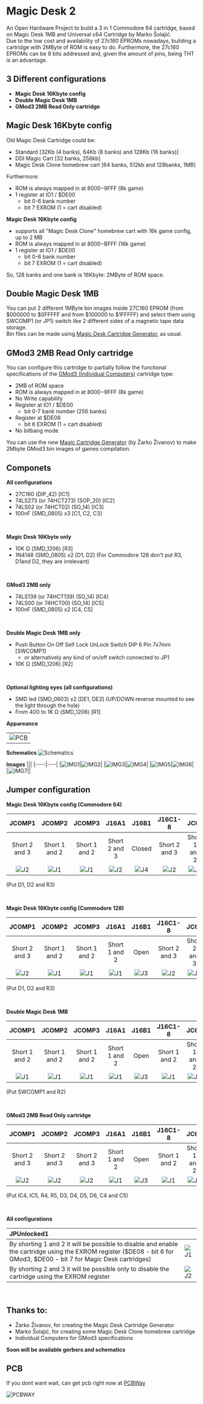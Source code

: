 # Magic Desk 2
An Open Hardware Project to build a 3 in 1 Commodore 64 cartridge, based on Magic Desk 1MB and Universal c64 Cartridge by Marko Šolajić. <br/>
Due to the low cost and availability of 27c160 EPROMs nowadays, building a cartridge with 2MByte of ROM is easy to do. Furthermore, the 27c160 EPROMs can be 8 bits addressed and, given the amount of pins, being THT is an advantage.

3 Different configurations
-------------------------
- **Magic Desk 16Kbyte config**
- **Double Magic Desk 1MB**
- **GMod3 2MB Read Only cartridge**

Magic Desk 16Kbyte config
-------------------------
Old Magic Desk Cartridge could be:
- Standard [32Kb (4 banks), 64Kb (8 banks) and 128Kb (16 banks)]
- DDI Magic Cart [32 banks, 256kb]
- Magic Desk Clone homebrew cart [64 banks, 512kb and 128banks, 1MB]

Furthermore:
- ROM is always mapped in at $8000-$9FFF (8k game)
- 1 register at IO1 / $DE00
   - bit 0-6   bank number
   - bit 7     EXROM (1 = cart disabled)

**Magic Desk 16Kbyte config**
- supports all "Magic Desk Clone" homebrew cart with 16k game config, up to 2 MB
- ROM is always mapped in at $8000-$BFFF (16k game)
- 1 register at IO1 / $DE00
   - bit 0-6   bank number
   - bit 7     EXROM (1 = cart disabled)

So, 128 banks and one bank is 16Kbyte: 2MByte of ROM space.

Double Magic Desk 1MB
---------------------
You can put 2 different 1MByte bin images inside 27C160 EPROM (from $000000 to $0FFFFF and from $100000 to $1FFFFF) and select them using SWCOMP1 (or JP1) switch like 2 different sides of a magnetic tape data storage.<br/>Bin files can be made using [Magic Desk Cartridge Generator](https://bitbucket.org/zzarko/magic-desk-cartridge-generator/), as usual.

GMod3 2MB Read Only cartridge
-----------------------------
You can configure this cartridge to partially follow the functional specifications of the [GMod3 (Individual Computers)](http://wiki.icomp.de/wiki/GMod3) cartridge type:
- 2MB of ROM space
- ROM is always mapped in at $8000-$9FFF (8k game)
- No Write capability
- Register at IO1 / $DE00
   - bit 0-7   bank number (256 banks)
- Register at $DE08
   - bit 6 EXROM (1 = cart disabled)
- No bitbang mode

You can use the new [Magic Cartridge Generator](https://bitbucket.org/zzarko/magic-cartridge-generator) (by Žarko Živanov) to make 2Mbyte GMod3 bin images of games compilation.

Componets
---------
**All configurations**
- 27C160 (DIP_42) [IC1]
- 74LS273 (or 74HCT273) (SOP_20) [IC2]
- 74LS02 (or 74HCT02) (SO_14) [IC3]
- 100nF (SMD_0805) x3 [C1, C2, C3]

<br/>

**Magic Desk 16Kbyte only**
- 10K Ω (SMD_1206) [R3]
- 1N4148 (SMD_0805) x2 [D1, D2]
(For Commodore 128 don't put R3, D1and D2, they are irrelevant)
<br/>

**GMod3 2MB only**
- 74LS139 (or 74HCT139) (SO_14) [IC4]
- 74LS00 (or 74HCT00) (SO_14) [IC5]
- 100nF (SMD_0805) x2 [C4, C5]

<br/>

**Double Magic Desk 1MB only**
- Push Button On Off Self Lock UnLock Switch DIP 6 Pin 7x7mm [SWCOMP1]
  - or alternatively any kind of on/off switch connected to JP1
- 10K Ω (SMD_1206) [R2]

<br/>

**Optional lighting eyes (all configurations)**
- SMD led (SMD_0603) x2 [DE1, DE2] (UP/DOWN reverse mounted to see the light through the hole)
- From 400 to 1K Ω (SMD_1206) [R1]

**Appareance**

||
|:---:|
|![PCB](./images/MagicDesk1.5.png)|

**Schematics**
![Schematics](./images/MD2SChematics.PNG)

**Images**
|||
|:---:|:---|
|![IMG1](./images/MD2_1.png)|![IMG2](./images/MD2_2.png)|
|![IMG3](./images/MD2_3.png)|![IMG4](./images/MD2_4.png)|
|![IMG5](./images/MD2_5.png)|![IMG6](./images/PIC_211311.jpg)|
|![IMG7](./images/PIC_211329.jpg)||

Jumper configuration
--------------------
**Magic Desk 16Kbyte config (Commodore 64)**

| JCOMP1 | JCOMP2 | JCOMP3 | J16A1 | J16B1 | J16C1-8|JC64|
|:---:|:---:|:---:|:---:|:---:|:---:|:---:|
|Short 2 and 3|Short 1 and 2|Short 1 and 2|Short 2 and 3|Closed|Short 2 and 3|Short 1 and 2|
|![J2](./images/j2.png)|![J1](./images/j1.png)|![J1](./images/j1.png)|![J2](./images/j2.png)|![J4](./images/j4.png)|![J2](./images/j2.png)|![J1](./images/j1.png)|

(Put D1, D2 and R3)

<br/>

**Magic Desk 16Kbyte config (Commodore 128)**

| JCOMP1 | JCOMP2 | JCOMP3 | J16A1 | J16B1 | J16C1-8|JC64|
|:---:|:---:|:---:|:---:|:---:|:---:|:---:|
|Short 2 and 3|Short 1 and 2|Short 1 and 2|Short 1 and 2|Open|Short 2 and 3|Short 2 and 3|
|![J2](./images/j2.png)|![J1](./images/j1.png)|![J1](./images/j1.png)|![J1](./images/j1.png)|![J3](./images/j3.png)|![J2](./images/j2.png)|![J2](./images/j2.png)|

(Put D1, D2 and R3)

<br/>

**Double Magic Desk 1MB**

| JCOMP1 | JCOMP2 | JCOMP3 | J16A1 | J16B1 | J16C1-8|JC64|
|:---:|:---:|:---:|:---:|:---:|:---:|:---:|
|Short 1 and 2|Short 1 and 2|Short 1 and 2|Short 1 and 2|Open|Short 1 and 2|Short 1 and 2|
|![J1](./images/j1.png)|![J1](./images/j1.png)|![J1](./images/j1.png)|![J1](./images/j1.png)|![J3](./images/j3.png)|![J1](./images/j1.png)|![J1](./images/j1.png)|

(Put SWCOMP1 and R2)

<br/>

**GMod3 2MB Read Only cartridge**

| JCOMP1 | JCOMP2 | JCOMP3 | J16A1 | J16B1 | J16C1-8|JC64|
|:---:|:---:|:---:|:---:|:---:|:---:|:---:|
|Short 2 and 3|Short 2 and 3|Short 2 and 3|Short 1 and 2|Open|Short 1 and 2|Short 1 and 2|
|![J2](./images/j2.png)|![J2](./images/j2.png)|![J2](./images/j2.png)|![J1](./images/j1.png)|![J3](./images/j3.png)|![J1](./images/j1.png)|![J1](./images/j1.png)|

(Put IC4, IC5, R4, R5, D3, D4, D5, D6, C4 and C5)

<br/>

**All configurations**

|JPUnlocked1| |
|:---|-|
|By shorting 1 and 2 it will be possible to disable and enable the cartridge using the EXROM register ($DE08 - bit 6 for GMod3, $DE00 - bit 7 for Magic Desk cartridges)|![J1](./images/j1.png)|
|By shorting 2 and 3 it will be possible only to disable the cartridge using the EXROM register|![J2](./images/j2.png)|

<br/>

Thanks to:
----------
- Žarko Živanov, for creating the Magic Desk Cartridge Generator
- Marko Šolajić, for creating some Magic Desk Clone homebrew cartridge
- Individual Computers for GMod3 specifications


**Soon will be available gerbers and schematics**

PCB
---
If you dont want wait, can get pcb right now at [PCBWay](https://www.pcbway.com/project/shareproject/Magic_Desk_2_for_Commodore_64_62898d63.html)

![PCBWAY](./images/pcbway.png)


